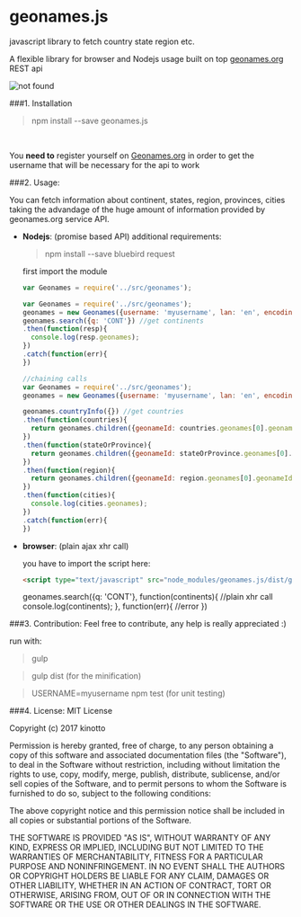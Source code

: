 # geonames.js
javascript library to fetch country state region etc.

A flexible library for browser and Nodejs usage
built on top <a href="http://www.geonames.org/">geonames.org<a> REST api

<img src="https://travis-ci.org/travis-ci/travis-web.svg?branch=master" alt="not found" />

###1. Installation


> npm install --save geonames.js

<br/>


You **need to** register yourself on <a href="http://www.geonames.org/login">Geonames.org</a>
in order to get the username that will be necessary for the api to work


###2. Usage:


You can fetch information about continent, states, region, provinces, cities taking the advandage of the huge amount of information provided by geonames.org service API.

- **Nodejs**: (promise based API)
  additional requirements:
  
  > npm install --save bluebird request
  
  first import the module
  
  ```javascript
  var Geonames = require('../src/geonames');
  ```


  ```javascript
  var Geonames = require('../src/geonames');
  geonames = new Geonames({username: 'myusername', lan: 'en', encoding: 'JSON'});
  geonames.search({q: 'CONT'}) //get continents
  .then(function(resp){
    console.log(resp.geonames);
  })
  .catch(function(err){
  })
  ```
  
  ```javascript
  //chaining calls
  var Geonames = require('../src/geonames');
  geonames = new Geonames({username: 'myusername', lan: 'en', encoding: 'JSON'});
  
  geonames.countryInfo({}) //get countries 
  .then(function(countries){
    return geonames.children({geonameId: countries.geonames[0].geonameId})
  })
  .then(function(stateOrProvince){
    return geonames.children({geonameId: stateOrProvince.geonames[0].geonameId});
  })
  .then(function(region){
    return geonames.children({geonameId: region.geonames[0].geonameId});
  })
  .then(function(cities){
    console.log(cities.geonames);
  })
  .catch(function(err){
  })
  ```

- **browser**: (plain ajax xhr call)

  you have to import the script here:
  

  ```html
  <script type="text/javascript" src="node_modules/geonames.js/dist/geonames.min.js"></script>
  ```
  
  geonames.search({q: 'CONT'}, function(continents){ //plain xhr call
    console.log(continents);
  }, function(err){
    //error
  })

###3. Contribution:
Feel free to contribute, any help is really appreciated :)


run with:

>gulp

>gulp dist (for the minification)

>USERNAME=myusername npm test (for unit testing)







###4. License:
MIT License

Copyright (c) 2017 kinotto

Permission is hereby granted, free of charge, to any person obtaining a copy
of this software and associated documentation files (the "Software"), to deal
in the Software without restriction, including without limitation the rights
to use, copy, modify, merge, publish, distribute, sublicense, and/or sell
copies of the Software, and to permit persons to whom the Software is
furnished to do so, subject to the following conditions:

The above copyright notice and this permission notice shall be included in all
copies or substantial portions of the Software.

THE SOFTWARE IS PROVIDED "AS IS", WITHOUT WARRANTY OF ANY KIND, EXPRESS OR
IMPLIED, INCLUDING BUT NOT LIMITED TO THE WARRANTIES OF MERCHANTABILITY,
FITNESS FOR A PARTICULAR PURPOSE AND NONINFRINGEMENT. IN NO EVENT SHALL THE
AUTHORS OR COPYRIGHT HOLDERS BE LIABLE FOR ANY CLAIM, DAMAGES OR OTHER
LIABILITY, WHETHER IN AN ACTION OF CONTRACT, TORT OR OTHERWISE, ARISING FROM,
OUT OF OR IN CONNECTION WITH THE SOFTWARE OR THE USE OR OTHER DEALINGS IN THE
SOFTWARE.
